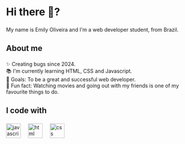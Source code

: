 <h1 align="left">Hi there 👋?</h1>

###

<p align="left">My name is Emily Oliveira and I'm a web developer student, from Brazil.</p>

###

<h2 align="left">About me</h2>

###

<p align="left">✨ Creating bugs since 2024.<br>📚 I'm currently learning HTML, CSS and Javascript.<br>🎯 Goals: To be a great and successful web developer.<br>🎲 Fun fact: Watching movies and going out with my friends is one of my favourite things to do.</p>

###

<h2 align="left">I code with</h2>

###

<div align="left">
  <img src="https://cdn.jsdelivr.net/gh/devicons/devicon/icons/javascript/javascript-original.svg" height="40" alt="javascript logo"  />
  <img width="12" />
  <img src="https://camo.githubusercontent.com/d0ffe429bd01887110d2ae0c764a6c374fb1957d26c4504817900f4c87a10df6/68747470733a2f2f63646e2e73696d706c6569636f6e732e6f72672f68746d6c353f76696577626f783d6175746f26" height="40" alt="html logo"  />
  <img width="12" />
  <img src="https://camo.githubusercontent.com/c691431c81a0f2d207e07c74f4ff36a684f32765e46e812f47ae06d956967ac0/68747470733a2f2f63646e2e73696d706c6569636f6e732e6f72672f637373333f76696577626f783d6175746f26" height="40" alt="css logo"  />
  <img width="12" />
 
</div>

###
